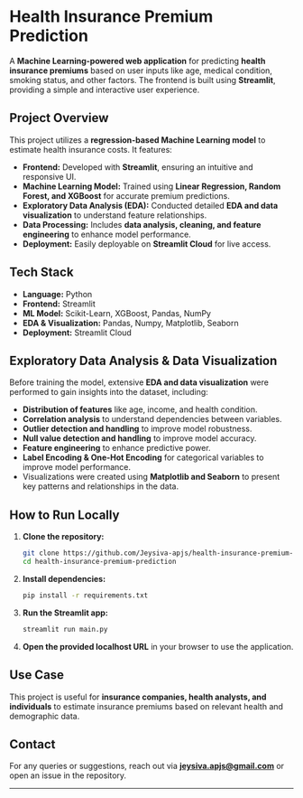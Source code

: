 # Health Insurance Premium Prediction 

A **Machine Learning-powered web application** for predicting **health insurance premiums** based on user inputs like age, medical condition, smoking status, and other factors. The frontend is built using **Streamlit**, providing a simple and interactive user experience.

## Project Overview
This project utilizes a **regression-based Machine Learning model** to estimate health insurance costs. It features:

- **Frontend:** Developed with **Streamlit**, ensuring an intuitive and responsive UI.
- **Machine Learning Model:** Trained using **Linear Regression, Random Forest, and XGBoost** for accurate premium predictions.
- **Exploratory Data Analysis (EDA):** Conducted detailed **EDA and data visualization** to understand feature relationships.
- **Data Processing:** Includes **data analysis, cleaning, and feature engineering** to enhance model performance.
- **Deployment:** Easily deployable on **Streamlit Cloud** for live access.  

##  Tech Stack
- **Language:** Python  
- **Frontend:** Streamlit  
- **ML Model:** Scikit-Learn, XGBoost, Pandas, NumPy  
- **EDA & Visualization:** Pandas, Numpy, Matplotlib, Seaborn  
- **Deployment:** Streamlit Cloud   


## Exploratory Data Analysis & Data Visualization
Before training the model, extensive **EDA and data visualization** were performed to gain insights into the dataset, including:
- **Distribution of features** like age, income, and health condition.
- **Correlation analysis** to understand dependencies between variables.
- **Outlier detection and handling** to improve model robustness.
- **Null value detection and handling** to improve model accuracy.
- **Feature engineering** to enhance predictive power.
- **Label Encoding & One-Hot Encoding** for categorical variables to improve model performance.
- Visualizations were created using **Matplotlib and Seaborn** to present key patterns and relationships in the data.



##  How to Run Locally

1. **Clone the repository:**  
   ```bash
   git clone https://github.com/Jeysiva-apjs/health-insurance-premium-prediction.git
   cd health-insurance-premium-prediction
   ```  

2. **Install dependencies:**  
   ```bash
   pip install -r requirements.txt
   ```  

3. **Run the Streamlit app:**  
   ```bash
   streamlit run main.py
   ```  

4. **Open the provided localhost URL** in your browser to use the application.  



## Use Case
This project is useful for **insurance companies, health analysts, and individuals** to estimate insurance premiums based on relevant health and demographic data.


## Contact
For any queries or suggestions, reach out via **[jeysiva.apjs@gmail.com](mailto:jeysiva.apjs@gmail.com)** or open an issue in the repository.

---
